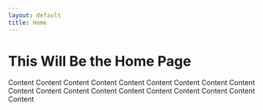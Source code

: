```yaml
---
layout: default
title: Home
---
```


# This Will Be the Home Page

Content Content Content Content Content Content Content
Content Content Content Content Content Content
Content Content Content Content Content Content
